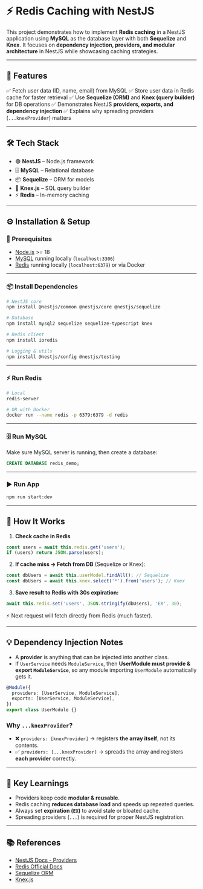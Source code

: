 # ⚡ Redis Caching with NestJS

This project demonstrates how to implement **Redis caching** in a NestJS application using **MySQL** as the database layer with both **Sequelize** and **Knex**.
It focuses on **dependency injection, providers, and modular architecture** in NestJS while showcasing caching strategies.

---

## 🚀 Features

✅ Fetch user data (ID, name, email) from MySQL
✅ Store user data in Redis cache for faster retrieval
✅ Use **Sequelize (ORM)** and **Knex (query builder)** for DB operations
✅ Demonstrates NestJS **providers, exports, and dependency injection**
✅ Explains why spreading providers (`...knexProvider`) matters

---

## 🛠 Tech Stack

* 🟢 **NestJS** – Node.js framework
* 🗄️ **MySQL** – Relational database
* 📦 **Sequelize** – ORM for models
* 🔨 **Knex.js** – SQL query builder
* ⚡ **Redis** – In-memory caching

---

## ⚙️ Installation & Setup

### 🔹 Prerequisites

* [Node.js](https://nodejs.org/) >= 18
* [MySQL](https://dev.mysql.com/downloads/) running locally (`localhost:3306`)
* [Redis](https://redis.io/download) running locally (`localhost:6379`) or via Docker

---

### 📦 Install Dependencies

```bash
# NestJS core
npm install @nestjs/common @nestjs/core @nestjs/sequelize

# Database
npm install mysql2 sequelize sequelize-typescript knex

# Redis client
npm install ioredis

# Logging & utils
npm install @nestjs/config @nestjs/testing
```

---

### ⚡ Run Redis

```bash
# Local
redis-server

# OR with Docker
docker run --name redis -p 6379:6379 -d redis
```

---

### 🗄️ Run MySQL

Make sure MySQL server is running, then create a database:

```sql
CREATE DATABASE redis_demo;
```

---

### ▶️ Run App

```bash
npm run start:dev
```

---

## 🔑 How It Works

1. **Check cache in Redis**

```ts
const users = await this.redis.get('users');
if (users) return JSON.parse(users);
```

2. **If cache miss → Fetch from DB** (Sequelize or Knex):

```ts
const dbUsers = await this.userModel.findAll(); // Sequelize
const dbUsers = await this.knex.select('*').from('users'); // Knex
```

3. **Save result to Redis with 30s expiration:**

```ts
await this.redis.set('users', JSON.stringify(dbUsers), 'EX', 30);
```

⚡ Next request will fetch directly from Redis (much faster).

---

## 💡 Dependency Injection Notes

* A **provider** is anything that can be injected into another class.
* If `UserService` needs `ModuleService`, then **UserModule must provide & export `ModuleService`**, so any module importing `UserModule` automatically gets it.

```ts
@Module({
  providers: [UserService, ModuleService],
  exports: [UserService, ModuleService],
})
export class UserModule {}
```

### Why `...knexProvider`?

* ❌ `providers: [knexProvider]` → registers **the array itself**, not its contents.
* ✅ `providers: [...knexProvider]` → spreads the array and registers **each provider** correctly.

---

## 🧠 Key Learnings

* Providers keep code **modular & reusable**.
* Redis caching **reduces database load** and speeds up repeated queries.
* Always set **expiration (`EX`)** to avoid stale or bloated cache.
* Spreading providers (`...`) is required for proper NestJS registration.

---

## 📚 References

* [NestJS Docs - Providers](https://docs.nestjs.com/providers)
* [Redis Official Docs](https://redis.io/docs/)
* [Sequelize ORM](https://sequelize.org/)
* [Knex.js](https://knexjs.org/)
